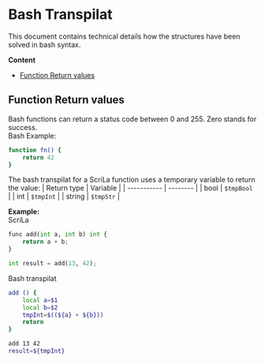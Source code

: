 # Bash Transpilat

This document contains technical details how the structures have been solved in bash syntax.

**Content**
- [Function Return values](#function-return-values)

## Function Return values
Bash functions can return a status code between 0 and 255. Zero stands for success.  
Bash Example:  
```bash
function fn() {
    return 42
}
```

The bash transpilat for a ScriLa function uses a temporary variable to return the value:
| Return type | Variable |
| ----------- | -------- |
| bool        | `$tmpBool` |
| int         | `$tmpInt` |
| string      | `$tmpStr` |  

**Example:**  
ScriLa
```Python
func add(int a, int b) int {
	return a + b;
}

int result = add(13, 42);
```
Bash transpilat
```bash
add () {
	local a=$1
	local b=$2
	tmpInt=$((${a} + ${b}))
	return
}

add 13 42
result=${tmpInt}
``` 
